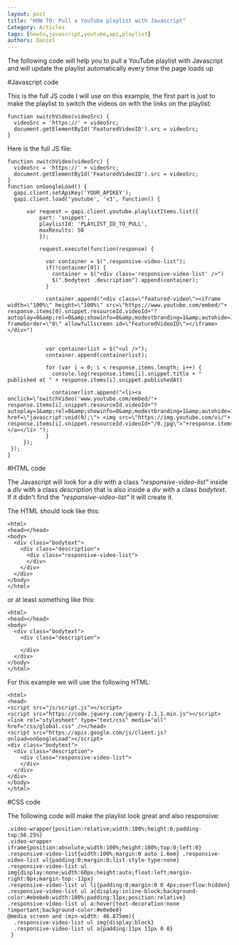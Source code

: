 ```yaml
---
layout: post
title: "HOW TO: Pull a YouTube playlist with Javascript"
Category: Articles
tags: [howto,javascript,youtube,api,playlist]
authors: Daniel
---
```

The following code will help you to pull a YouTube playlist with Javascript and will update the playlist automatically every time the page loads up

#Javascript code

This is the full JS code I will use on this example, the first part is just to make the playlist to switch the videos on with the links on the playlist:

    function switchVideo(videoSrc) {
      videoSrc = 'https://' + videoSrc;
      document.getElementById('FeaturedVideoID').src = videoSrc;
    }

Here is the full JS file:

    function switchVideo(videoSrc) {
      videoSrc = 'https://' + videoSrc;
      document.getElementById('FeaturedVideoID').src = videoSrc;
    }
    function onGoogleLoad() {
      gapi.client.setApiKey('YOUR_APIKEY');
      gapi.client.load('youtube', 'v3', function() {

          var request = gapi.client.youtube.playlistItems.list({
              part: 'snippet',
              playlistId: 'PLAYLIST_ID_TO_PULL',
              maxResults: 50
              });

              request.execute(function(response) {

                var container = $(".responsive-video-list");
                if(!container[0]) {
                  container = $("<div class='responsive-video-list' />")
                  $(".bodytext .description").append(container);
                }

                container.append("<div class=\"featured-video\"><iframe width=\"100%\" height=\"100%\" src=\"https://www.youtube.com/embed/"+ response.items[0].snippet.resourceId.videoId+"?autoplay=0&amp;rel=0&amp;showinfo=0&amp;modestbranding=1&amp;autohide=1\" frameborder=\"0\" allowfullscreen id=\"FeaturedVideoID\"></iframe></div>")


                var containerlist = $("<ul />");
                container.append(containerlist);

                for (var i = 0; i < response.items.length; i++) {
                  console.log(response.items[i].snippet.title + " published at " + response.items[i].snippet.publishedAt)

                  containerlist.append("<li><a onclick=\"switchVideo('www.youtube.com/embed/"+ response.items[i].snippet.resourceId.videoId+"?autoplay=1&amp;rel=0&amp;showinfo=0&amp;modestbranding=1&amp;autohide=1');\" href=\"javascript:void(0);\"> <img src=\"https://img.youtube.com/vi/"+ response.items[i].snippet.resourceId.videoId+"/0.jpg\">"+response.items[i].snippet.title+"</a></li> ");
                }
         });
     });
    }

#HTML code

The Javascript will look for a <em>div</em> with a class <em>"responsive-video-list"</em> inside a <em>div</em> with a class <em>description</em> that is also inside a <em>div</em> with a class <em>bodytext</em>. If it didn't find the <em>"responsive-video-list"</em> it will create it.

The HTML should look like this:

    <html>
    <head></head>
    <body>
      <div class="bodytext">
        <div class="description">
          <div class="responsive-video-list">
          </div>
        </div>
      </div>
    </body>
    </html>

or at least something like this:

    <html>
    <head></head>
    <body>
      <div class="bodytext">
        <div class="description">

        </div>
      </div>
    </body>
    </html>

For this example we will use the following HTML:

    <html>
    <head>
    <script src="js/script.js"></script>
    <script src="https://code.jquery.com/jquery-2.1.1.min.js"></script>
    <link rel="stylesheet" type="text/css" media="all" href="css/global.css" /></head>
    <script src="https://apis.google.com/js/client.js?onload=onGoogleLoad"></script>
    <div class="bodytext">
      <div class="description">
        <div class="responsive-video-list">
        </div>
      </div>
    </div>
    </body>
    </html>

#CSS code

The following code will make the playlist look great and also responsive:

    .video-wrapper{position:relative;width:100%;height:0;padding-top:56.25%}
    .video-wrapper iframe{position:absolute;width:100%;height:100%;top:0;left:0}
    .responsive-video-list{width:100%;margin:0 auto 1.6em} .responsive-video-list ul{padding:0;margin:0;list-style-type:none}
    .responsive-video-list ul img{display:none;width:60px;height:auto;float:left;margin-right:8px;margin-top:-11px}
    .responsive-video-list ul li{padding:0;margin:0 0 4px;overflow:hidden}
    .responsive-video-list ul a{display:inline-block;background-color:#ebebeb;width:100%;padding:11px;position:relative}
    .responsive-video-list ul a:hover{text-decoration:none !important;background-color:#e0e0e0}
    @media screen and (min-width: 46.875em){
      .responsive-video-list ul img{display:block}
      .responsive-video-list ul a{padding:11px 11px 0 0}
     }
